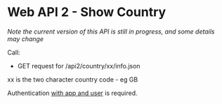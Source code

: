 # Web API 2 - Show Country

_Note the current version of this API is still in progress, and some details may change_

Call:
  *  GET request for /api2/country/xx/info.json

xx is the two character country code - eg GB

Authentication [with app and user](/en/developers/core/webapi2.callauthentication.md) is required.

